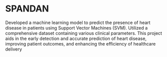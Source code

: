 # SPANDAN
Developed a machine learning model to predict the presence of heart disease in patients using Support Vector Machines (SVM). Utilized a comprehensive dataset containing various clinical parameters. This project aids in the early detection and accurate prediction of heart disease, improving patient outcomes, and enhancing the efficiency of healthcare delivery
